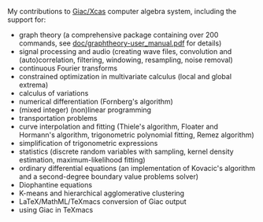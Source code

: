 My contributions to [Giac/Xcas](https://www-fourier.ujf-grenoble.fr/~parisse/giac.html) computer algebra system, including the support for:

- graph theory (a comprehensive package containing over 200 commands, see [doc/graphtheory-user_manual.pdf](https://raw.githubusercontent.com/marohnicluka/giac/master/doc/graphtheory-user_manual.pdf) for details)
- signal processing and audio (creating wave files, convolution and (auto)correlation, filtering, windowing, resampling, noise removal)
- continuous Fourier transforms
- constrained optimization in multivariate calculus (local and global extrema)
- calculus of variations
- numerical differentiation (Fornberg's algorithm)
- (mixed integer) (non)linear programming
- transportation problems
- curve interpolation and fitting (Thiele's algorithm, Floater and Hormann's algorithm, trigonometric polynomial fitting, Remez algorithm)
- simplification of trigonometric expressions
- statistics (discrete random variables with sampling, kernel density estimation, maximum-likelihood fitting)
- ordinary differential equations (an implementation of Kovacic's algorithm and a second-degree boundary value problems solver)
- Diophantine equations
- K-means and hierarchical agglomerative clustering
- LaTeX/MathML/TeXmacs conversion of Giac output
- using Giac in TeXmacs
